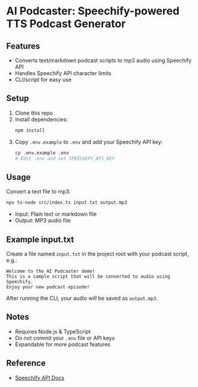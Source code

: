 # AI Podcaster: Speechify-powered TTS Podcast Generator

## Features

- Converts text/markdown podcast scripts to mp3 audio using Speechify API
- Handles Speechify API character limits
- CLI/script for easy use

## Setup

1. Clone this repo
2. Install dependencies:
   ```sh
   npm install
   ```
3. Copy `.env.example` to `.env` and add your Speechify API key:
   ```sh
   cp .env.example .env
   # Edit .env and set SPEECHIFY_API_KEY
   ```

## Usage

Convert a text file to mp3:

```sh
npx ts-node src/index.ts input.txt output.mp3
```

- Input: Plain text or markdown file
- Output: MP3 audio file

## Example input.txt

Create a file named `input.txt` in the project root with your podcast script, e.g.:

```
Welcome to the AI Podcaster demo!
This is a sample script that will be converted to audio using Speechify.
Enjoy your new podcast episode!
```

After running the CLI, your audio will be saved as `output.mp3`.

## Notes

- Requires Node.js & TypeScript
- Do not commit your `.env` file or API keys
- Expandable for more podcast features

## Reference

- [Speechify API Docs](https://docs.speechify.com/)
